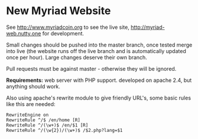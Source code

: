 # New Myriad Website

See http://www.myriadcoin.org to see the live site, http://myriad-web.nutty.one for development.

Small changes should be pushed into the master branch, once tested merge into live (the website runs off the live branch and is automatically updated once per hour).
Large changes deserve their own branch.

Pull requests must be against master - otherwise they will be ignored.

**Requirements:** web server with PHP support. developed on apache 2.4, but anything should work.

Also using apache's rewrite module to give friendly URL's, some basic rules like this are needed:

```
RewriteEngine on
RewriteRule ^/$ /en/home [R]
RewriteRule ^/(\w+)$ /en/$1 [R]
RewriteRule ^/(\w{2})/(\w+)$ /$2.php?lang=$1
```

